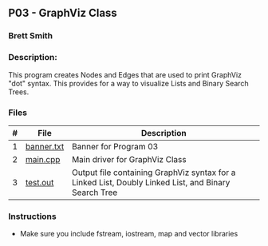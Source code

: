 ## P03 - GraphViz Class
### Brett Smith
### Description:

This program creates Nodes and Edges that are used to print GraphViz "dot" syntax.
This provides for a way to visualize Lists and Binary Search Trees.

### Files

|   #   | File            | Description                                        |
| :---: | --------------- | -------------------------------------------------- |
|   1   | [banner.txt](https://github.com/bsmith578/2143-OOP-Smith/blob/main/Assignments/P03/banner.txt)      | Banner for Program 03      |
|   2   | [main.cpp](https://github.com/bsmith578/2143-OOP-Smith/blob/main/Assignments/P03/main.cpp)        | Main driver for GraphViz Class         |
|   3   | [test.out](https://github.com/bsmith578/2143-OOP-Smith/blob/main/Assignments/P03/test.out)        | Output file containing GraphViz syntax for a Linked List, Doubly Linked List, and Binary Search Tree |

### Instructions

- Make sure you include fstream, iostream, map and vector libraries
